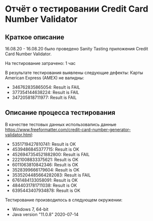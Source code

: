 # Отчёт о тестировании Credit Card Number Validator
## Краткое описание
16.08.20 - 16.08.20 было проведено Sanity Tasting приложения Credit Card Number Validator.

На тестирование затрачено: 1 час

В результате тестирования выявлены следующие дефекты:
Карты American Express (AMEX) не валидны:
- 346762835865054: Result is FAIL
- 377354144638224: Result is FAIL
- 347205818711977: Result is FAIL


## Описание процесса тестирования





В качестве тестовых данных использовались данные https://www.freeformatter.com/credit-card-number-generator-validator.html:

- 5351719427810741: Result is OK
- 4539486845377715: Result is OK
- 4526947354521882800: Result is FAIL
- 2221008833375621: Result is OK
- 6011063810842346: Result is OK
- 3528399666179604: Result is OK
- 3535204485664282083: Result is FAIL
- 6761484133058091: Result is OK
- 4844031781711038: Result is OK
- 6395443407934878: Result is OK


Тестирование производилось в следующем окружении:
- Windows 7, 64-bit
- Java version "11.0.8" 2020-07-14
